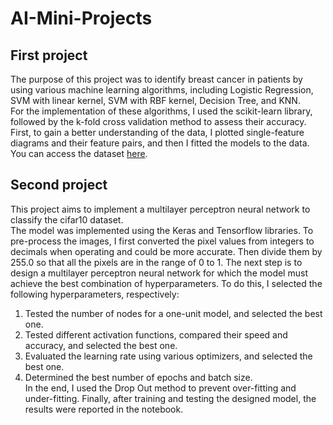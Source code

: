 # AI-Mini-Projects
## First project
The purpose of this project was to identify breast cancer in patients by using various machine learning algorithms, including Logistic Regression, SVM with linear kernel, SVM with RBF kernel, Decision Tree, and KNN.  
For the implementation of these algorithms, I used the scikit-learn library, followed by the k-fold cross validation method to assess their accuracy.  
First, to gain a better understanding of the data, I plotted single-feature diagrams and their feature pairs, and then I fitted the models to the data.  
You can access the dataset [here](https://archive.ics.uci.edu/ml/datasets/Breast+Cancer+Coimbra#).

## Second project
This project aims to implement a multilayer perceptron neural network to classify the cifar10 dataset.  
The model was implemented using the Keras and Tensorflow libraries.
To pre-process the images, I first converted the pixel values from integers to decimals when operating and could be more accurate. Then divide them by 255.0 so that all the pixels are in the range of 0 to 1.
The next step is to design a multilayer perceptron neural network for which the model must achieve the best combination of hyperparameters. To do this, I selected the following hyperparameters, respectively:  
  1. Tested the number of nodes for a one-unit model, and selected the best one.  
  2. Tested different activation functions, compared their speed and accuracy, and selected the best one.    
  3. Evaluated the learning rate using various optimizers, and selected the best one.  
  4. Determined the best number of epochs and batch size.  
In the end, I used the Drop Out method to prevent over-fitting and under-fitting. Finally, after training and testing the designed model, the results were reported in the notebook.
